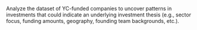 Analyze the dataset of YC-funded companies to uncover patterns in investments that could
indicate an underlying investment thesis (e.g., sector focus, funding amounts, geography,
founding team backgrounds, etc.).